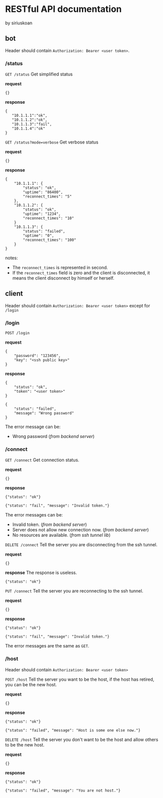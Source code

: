# RESTful API documentation
by siriuskoan

## bot
Header should contain `Authorization: Bearer <user token>`.
### /status
`GET /status`
Get simplified status

**request**
```
{}
```

**response**
```
{
   "10.1.1.1":"ok",
   "10.1.1.2":"ok",
   "10.1.1.3":"fail",
   "10.1.1.4":"ok"
}
```

`GET /status?mode=verbose`
Get verbose status

**request**
```
{}
```

**response**
```
{
    "10.1.1.1": {
        "status": "ok",
        "uptime": "86400",
        "reconnect_times": "5"
    },
    "10.1.1.2": {
        "status": "ok",
        "uptime": "1234",
        "reconnect_times": "10"
    }
    "10.1.1.3": {
        "status": "failed",
        "uptime": "0",
        "reconnect_times": "100"
    }
}
```

notes:
 - The `reconnect_times` is represented in second.
 - If the `reconnect_times` field is zero and the client is disconnected, it means the client disconnect by himself or herself.

## client
Header should contain `Authorization: Bearer <user token>` except for `/login`
### /login
`POST /login`

**request**
```
{
	"password": "123456",
	"key": "<ssh public key>"
}
```

**response**
```
{
	"status": "ok",
	"token": "<user token>"
}
```

```
{
	"status": "failed",
	"message": "Wrong password"
}
```
The error message can be:
 - Wrong password (*from backend server*)

### /connect
`GET /connect`
Get connection status.

**request**
```
{}
```

**response**
```
{"status": "ok"}
```

```
{"status": "fail", "message": "Invalid token."}
```
The error messages can be:
 - Invalid token. (*from backend server*)
 - Server does not allow new connection now. (*from backend server*)
 - No resources are available. (*from ssh tunnel lib*)

`DELETE /connect`
Tell the server you are disconnecting from the ssh tunnel.

**request**
```
{}
```

**response**
The response is useless.
```
{"status": "ok"}
```

`PUT /connect`
Tell the server you are reconnecting to the ssh tunnel.

**request**
```
{}
```

**response**
```
{"status": "ok"}
```

```
{"status": "fail", "message": "Invalid token."}
```

The error messages are the same as `GET`.

### /host
Header should contain `Authorization: Bearer <user token>`

`POST /host`
Tell the server you want to be the host, if the host has retired, you can be the new host.

**request**
```
{}
```

**response**
```
{"status": "ok"}
```

```
{"status": "failed", "message": "Host is some one else now."}
```

`DELETE /host`
Tell the server you don't want to be the host and allow others to be the new host.

**request**
```
{}
```

**response**
```
{"status": "ok"}
```

```
{"status": "failed", "message": "You are not host."}
```
